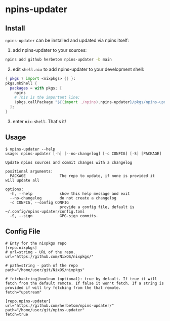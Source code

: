 # npins-updater

## Install

`npins-updater` can be installed and updated via npins itself:

1. add npins-updater to your sources:

```bash
npins add github herbetom npins-updater -b main
```

2. edit `shell.nix` to add npins-updater to your development shell:


```nix
{ pkgs ? import <nixpkgs> {} }:
pkgs.mkShell {
  packages = with pkgs; [
    npins
    # This is the important line:
    (pkgs.callPackage "${(import ./npins).npins-updater}/pkgs/npins-updater.nix" {})
  ];
}
```

3. enter `nix-shell`. That's it!


## Usage

```
$ npins-updater --help
usage: npins-updater [-h] [--no-changelog] [-c CONFIG] [-S] [PACKAGE]

Update npins sources and commit changes with a changelog

positional arguments:
  PACKAGE               The repo to update, if none is provided it will update all

options:
  -h, --help            show this help message and exit
  --no-changelog        do not create a changelog
  -c CONFIG, --config CONFIG
                        provide a config file, default is ~/.config/npins-updater/config.toml
  -S, --sign            GPG-sign commits.
```

## Config File


```
# Enty for the nixpkgs repo
[repo.nixpkgs]
# url=string - URL of the repo.
url="https://github.com/NixOS/nixpkgs/"

# path=string - path of the repo
path="/home/user/git/NixOS/nixpkgs"

# fetch=string|boolean (optional): true by default. If true it will fetch from the default remote. If false it won't fetch. If a string is provided if will try fetching from the that remote.
fetch="upstream"

[repo.npins-updater]
url="https://github.com/herbetom/npins-updater/"
path="/home/user/git/npins-updater"
fetch=true
```
